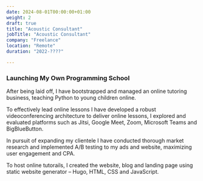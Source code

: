 ```yaml
---
date: 2024-08-01T00:00:00+01:00
weight: 2
draft: true
title: "Acoustic Consultant"
jobTitle: "Acoustic Consultant"
company: "Freelance"
location: "Remote"
duration: "2022-????"

---
```

### Launching My Own Programming School

After being laid off, I have bootstrapped and managed an online tutoring business, teaching Python to young children online.

To effectively lead online lessons I have developed a robust videoconferencing architecture to deliver online lessons, I explored and evaluated platforms such as Jitsi, Google Meet, Zoom, Microsoft Teams and BigBlueButton.

In pursuit of expanding my clientele I have conducted thorough market research and implemented A/B testing to my ads and website, maximizing user engagement and CPA.

To host online tutorails, I created the website, blog and landing page using static website generator – Hugo, HTML, CSS and JavaScript.
